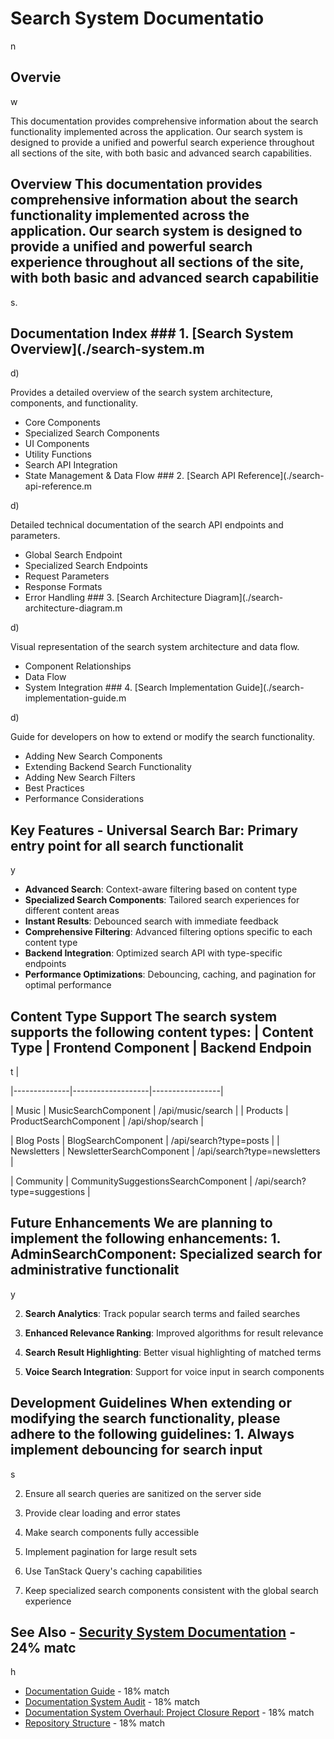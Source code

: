 # Search System Documentatio

n

## Overvie

w

This documentation provides comprehensive information about the search functionality implemented across the application. Our search system is designed to provide a unified and powerful search experience throughout all sections of the site, with both basic and advanced search capabilities.

## Overview This documentation provides comprehensive information about the search functionality implemented across the application. Our search system is designed to provide a unified and powerful search experience throughout all sections of the site, with both basic and advanced search capabilitie

s.

## Documentation Index ### 1. [Search System Overview](./search-system.m

d)

Provides a detailed overview of the search system architecture, components, and functionality.
- Core Components
- Specialized Search Components
- UI Components
- Utility Functions
- Search API Integration
- State Management & Data Flow ### 2. [Search API Reference](./search-api-reference.m

d)

Detailed technical documentation of the search API endpoints and parameters.
- Global Search Endpoint
- Specialized Search Endpoints
- Request Parameters
- Response Formats
- Error Handling ### 3. [Search Architecture Diagram](./search-architecture-diagram.m

d)

Visual representation of the search system architecture and data flow.
- Component Relationships
- Data Flow
- System Integration ### 4. [Search Implementation Guide](./search-implementation-guide.m

d)

Guide for developers on how to extend or modify the search functionality.
- Adding New Search Components
- Extending Backend Search Functionality
- Adding New Search Filters
- Best Practices
- Performance Considerations

## Key Features - **Universal Search Bar**: Primary entry point for all search functionalit

y

- **Advanced Search**: Context-aware filtering based on content type
- **Specialized Search Components**: Tailored search experiences for different content areas
- **Instant Results**: Debounced search with immediate feedback
- **Comprehensive Filtering**: Advanced filtering options specific to each content type
- **Backend Integration**: Optimized search API with type-specific endpoints
- **Performance Optimizations**: Debouncing, caching, and pagination for optimal performance

## Content Type Support The search system supports the following content types: | Content Type | Frontend Component | Backend Endpoin

t |

|--------------|-------------------|-----------------|

| Music | MusicSearchComponent | /api/music/search |
| Products | ProductSearchComponent | /api/shop/search |

| Blog Posts | BlogSearchComponent | /api/search?type=posts |
| Newsletters | NewsletterSearchComponent | /api/search?type=newsletters |

| Community | CommunitySuggestionsSearchComponent | /api/search?type=suggestions |

## Future Enhancements We are planning to implement the following enhancements: 1. **AdminSearchComponent**: Specialized search for administrative functionalit

y

2. **Search Analytics**: Track popular search terms and failed searches

3. **Enhanced Relevance Ranking**: Improved algorithms for result relevance

4. **Search Result Highlighting**: Better visual highlighting of matched terms

5. **Voice Search Integration**: Support for voice input in search components

## Development Guidelines When extending or modifying the search functionality, please adhere to the following guidelines: 1. Always implement debouncing for search input

s

2. Ensure all search queries are sanitized on the server side

3. Provide clear loading and error states

4. Make search components fully accessible

5. Implement pagination for large result sets

6. Use TanStack Query's caching capabilities

7. Keep specialized search components consistent with the global search experience

## See Also - [Security System Documentation](security-guides/README.md) - 24% matc

h

- [Documentation Guide](DOCUMENTATION.md) - 18% match
- [Documentation System Audit](DOCUMENTATION_SYSTEM_AUDIT.md) - 18% match
- [Documentation System Overhaul: Project Closure Report](PROJECT_CLOSURE_REPORT.md) - 18% match
- [Repository Structure](REPOSITORY_STRUCTURE.md) - 18% match